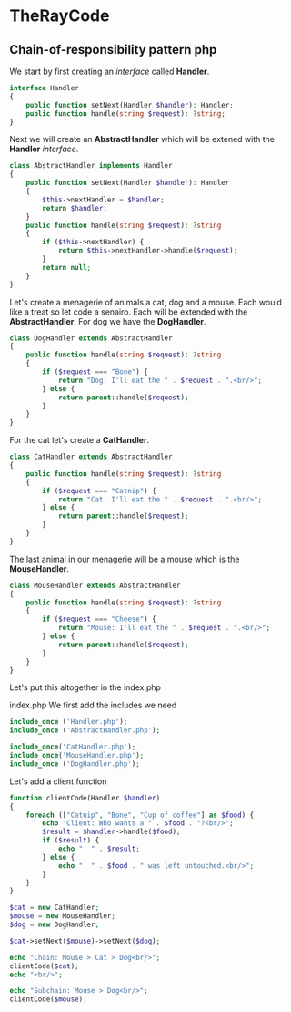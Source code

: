 # TheRayCode
## Chain-of-responsibility pattern php
We start by first creating an *interface* called **Handler**.

```php
interface Handler
{
    public function setNext(Handler $handler): Handler;
    public function handle(string $request): ?string;
}
```

Next we will create an **AbstractHandler** which will be extened with the **Handler** *interface*.

```php
class AbstractHandler implements Handler
{
    public function setNext(Handler $handler): Handler
    {
        $this->nextHandler = $handler;
        return $handler;
    }
    public function handle(string $request): ?string
    {
        if ($this->nextHandler) {
            return $this->nextHandler->handle($request);
        }
        return null;
    }
}
```


Let's create a menagerie of animals a cat, dog and a mouse.
Each would like a treat so let code a senairo.
Each will be extended with the **AbstractHandler**.
For dog we have the **DogHandler**.
```php
class DogHandler extends AbstractHandler
{
    public function handle(string $request): ?string
    {
        if ($request === "Bone") {
            return "Dog: I'll eat the " . $request . ".<br/>";
        } else {
            return parent::handle($request);
        }
    }
}
```

For the cat let's create a **CatHandler**.
```php
class CatHandler extends AbstractHandler
{
    public function handle(string $request): ?string
    {
        if ($request === "Catnip") {
            return "Cat: I'll eat the " . $request . ".<br/>";
        } else {
            return parent::handle($request);
        }
    }
}
```
The last animal in our menagerie will be a mouse which is the **MouseHandler**.
```php
class MouseHandler extends AbstractHandler
{
    public function handle(string $request): ?string
    {
        if ($request === "Cheese") {
            return "Mouse: I'll eat the " . $request . ".<br/>";
        } else {
            return parent::handle($request);
        }
    }
}
```

Let's put this altogether in the index.php

index.php
We first add the includes we need
```php
include_once ('Handler.php');
include_once ('AbstractHandler.php');

include_once('CatHandler.php');
include_once('MouseHandler.php');
include_once ('DogHandler.php');
```

Let's add a client function
```php
function clientCode(Handler $handler)
{
    foreach (["Catnip", "Bone", "Cup of coffee"] as $food) {
        echo "Client: Who wants a " . $food . "?<br/>";
        $result = $handler->handle($food);
        if ($result) {
            echo "  " . $result;
        } else {
            echo "  " . $food . " was left untouched.<br/>";
        }
    }
}
```


```php
$cat = new CatHandler;
$mouse = new MouseHandler;
$dog = new DogHandler;

$cat->setNext($mouse)->setNext($dog);

echo "Chain: Mouse > Cat > Dog<br/>";
clientCode($cat);
echo "<br/>";

echo "Subchain: Mouse > Dog<br/>";
clientCode($mouse);
```
